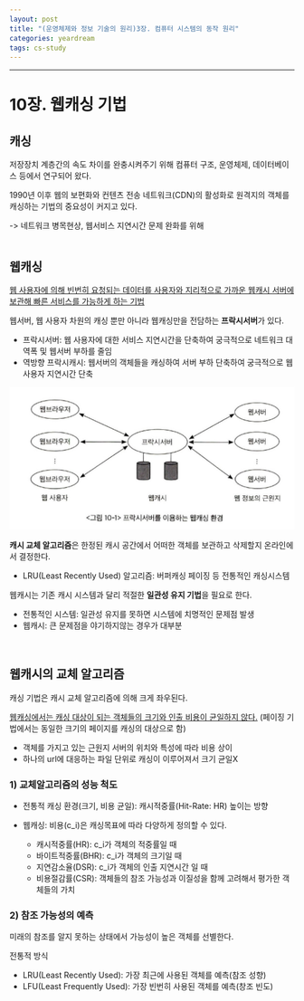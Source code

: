```yaml
---
layout: post
title: "(운영체제와 정보 기술의 원리)3장. 컴퓨터 시스템의 동작 원리"
categories: yeardream
tags: cs-study
---
```


---
# 10장. 웹캐싱 기법
## 캐싱
저장장치 계층간의 속도 차이를 완충시켜주기 위해 컴퓨터 구조, 운영체제, 데이터베이스 등에서 연구되어 왔다.

1990년 이후 웹의 보편화와 컨텐츠 전송 네트워크(CDN)의 활성화로 원격지의 객체를 캐싱하는 기법의 중요성이 커지고 있다.

-> 네트워크 병목현상, 웹서비스 지연시간 문제 완화를 위해  
<br>
## 웹캐싱

<u>웹 사용자에 의해 빈번히 요청되는 데이터를 사용자와 지리적으로 가까운 웹캐시 서버에 보관해 빠른 서비스를 가능하게 하는 기법</u>

웹서버, 웹 사용자 차원의 캐싱 뿐만 아니라 웹캐싱만을 전담하는 **프락시서버**가 있다.

- 프락시서버: 웹 사용자에 대한 서비스 지연시간을 단축하여 궁극적으로 네트워크 대역폭 및 웹서버 부하를 줄임
- 역방향 프락시캐시: 웹서버의 객체들을 캐싱하여 서버 부하 단축하여 궁극적으로 웹 사용자 지연시간 단축


![img](/assets/img/csstudy/ch10-1.jpg)

**캐시 교체 알고리즘**은 한정된 캐시 공간에서 어떠한 객체를 보관하고 삭제할지 온라인에서 결정한다.
- LRU(Least Recently Used) 알고리즘: 버퍼캐싱 페이징 등 전통적인 캐싱시스템

웹캐시는 기존 캐시 시스템과 달리 적절한 **일관성 유지 기법**을 필요로 한다.
- 전통적인 시스템: 일관성 유지를 못하면 시스템에 치명적인 문제점 발생
- 웹캐시: 큰 문제점을 야기하지않는 경우가 대부분

<br>

## 웹캐시의 교체 알고리즘
캐싱 기법은 캐시 교체 알고리즘에 의해 크게 좌우된다.

<u>웹캐싱에서는 캐싱 대상이 되는 객체들의 크기와 인출 비용이 균일하지 않다.</u> (페이징 기법에서는 동일한 크기의 페이지를 캐싱의 대상으로 함)
- 객체를 가지고 있는 근원지 서버의 위치와 특성에 따라 비용 상이
- 하나의 url에 대응하는 파일 단위로 캐싱이 이루어져서 크기 균일X

### 1) 교체알고리즘의 성능 척도
- 전통적 캐싱 환경(크기, 비용 균일): 캐시적중률(Hit-Rate: HR) 높이는 방향

- 웹캐싱: 비용(c_i)은 캐싱목표에 따라 다양하게 정의할 수 있다.
  - 캐시적중률(HR): c_i가 객체의 적중률일 때
  - 바이트적중률(BHR): c_i가 객체의 크기일 때
  - 지연감소율(DSR): c_i가 객체의 인출 지연시간 일 때
  - 비용절감률(CSR): 객체들의 참조 가능성과 이질성을 함께 고려해서 평가한 객체들의 가치

### 2) 참조 가능성의 예측
미래의 참조를 알지 못하는 상태에서 가능성이 높은 객체를 선별한다.

전통적 방식
- LRU(Least Recently Used): 가장 최근에 사용된 객체를 예측(참조 성향)
- LFU(Least Frequently Used): 가장 빈번히 사용된 객체를 예측(창조 빈도)
